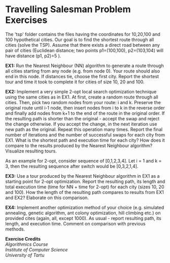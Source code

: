 # Travelling Salesman Problem Exercises
The 'tsp' folder contains the files having the coordinates for 10,20,100 and 100 hypothetical cities.
Our goal is to find the shortest route through all cities (solve the TSP). Assume that there exists a direct road between any pair of cities (Euclidean distance; two points p1=(100,100), p2=(103,104) will have distance (p1, p2)=5 ).

**EX1:** Run the Nearest Neighbour (NN) algorithm to generate a route through all cities starting from any node (e.g. from node 0). Your route should also end in this node. If distances tie, choose the first city. Report the shortest tour and time it took to complete it for cities of size 10, 20 and 100. 

**EX2:** Implement a very simple 2-opt local search optimization technique using the same cities as in EX1. At first, create a random route through all cities. Then, pick two random nodes from your route: i and k. Preserve the original route until i-1 node, then insert nodes from i to k in the reverse order and finally add nodes from k+1 to the end of the route in the original order. If the resulting path is shorter than the original - accept the swap and reject the change otherwise. If you accept the change, in the next iteration use new path as the original. Repeat this operation many times. Report the final number of iterations and the number of successful swaps for each city from EX1. What is the shortest path and execution time for each city? How does it compare to the results produced by the Nearest Neighbour algorithm? Visualize resulting tours.

As an example for 2-opt, consider sequence of [0,1,2,3,4]. Let i = 1 and k = 3, then the resulting sequence after switch would be [0,3,2,1,4].

**EX3:** Use a tour produced by the Nearest Neighbour algorithm in EX1 as a starting point for 2-opt optimization. Report the resulting path, its length and total execution time (time for NN + time for 2-opt) for each city (sizes 10, 20 and 100). How the length of the resulting path compares to results from EX1 and EX2? Elaborate on this comparison.

**EX4:** Implement another optimization method of your choice (e.g. simulated annealing, genetic algorithm, ant colony optimization, hill climbing etc.) on provided cites (again, all, except 1000). As usual - report resulting path, its length, and execution time. Comment on comparison with previous methods.


**Exercise Credits**<br />
*Algorithmics Course<br />
Institute of Computer Science<br />
University of Tartu*
